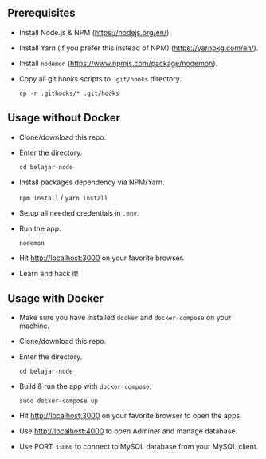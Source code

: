 ## Prerequisites

- Install Node.js & NPM (https://nodejs.org/en/).
- Install Yarn (if you prefer this instead of NPM) (https://yarnpkg.com/en/).
- Install `nodemon` (https://www.npmjs.com/package/nodemon).
- Copy all git hooks scripts to `.git/hooks` directory.

  `cp -r .githooks/* .git/hooks`

## Usage without Docker

- Clone/download this repo.
- Enter the directory.

  `cd belajar-node`

- Install packages dependency via NPM/Yarn.

  `npm install` / `yarn install`

- Setup all needed credentials in `.env`.
- Run the app.

  `nodemon`

- Hit [http://localhost:3000](http://localhost:3000) on your favorite browser.
- Learn and hack it!

## Usage with Docker

- Make sure you have installed `docker` and `docker-compose` on your machine.
- Clone/download this repo.
- Enter the directory.

  `cd belajar-node`

- Build & run the app with `docker-compose`.

  `sudo docker-compose up`

- Hit [http://localhost:3000](http://localhost:3000) on your favorite browser to open the apps.
- Use [http://localhost:4000](http://localhost:4000) to open Adminer and manage database.
- Use PORT `33060` to connect to MySQL database from your MySQL client.